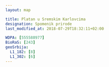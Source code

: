 ```yaml
---
layout: map

title: Platan u Sremskim Karlovcima
designation: Spomenik prirode
last_modified_at: 2018-07-29T18:32:11+02:00

WDPA: [555588977]
BioRaS: [243]
geoSrbija:
  L1_182: [8]
  L1_302: [6]
---
```

